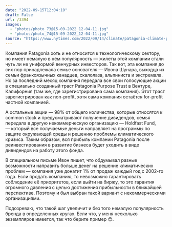 ```yaml
---
date: "2022-09-15T12:04:10"
draft: False
url: /3394
images:
  - "photos/photo_73@15-09-2022_12-04-11.jpg"
  - "photos/photo_74@15-09-2022_12-04-11.jpg"
source: "https://www.nytimes.com/2022/09/14/climate/patagonia-climate-philanthropy-chouinard.html"
---
```


Компания Patagonia хоть и не относится к технологическому сектору, но имеет немалую в нём популярность — жилеты этой компании стали чуть ли не униформой венчурных инвесторов. Так вот, эта компания до сих пор принадлежала семье основателя — Ивона Шунара, выходца из семьи франкоязычных канадцев, скалолаза, альпиниста и экстремала. Но за последний месяц компания передала все свои голосующие акции в специально созданный траст Patagonia Purpose Trust в Вентуре, Калифорния (там же, где зарегистрирована сама компания). Этот траст зарегистрирован как non-profit, хотя сама компания остаётся for-profit частной компанией.

А остальные акции — 98% от общего количества, которые относятся к common stock и предусматривают получение дивидендов, семья передала в другую некоммерческую организацию — Holdfast Fund, — который все получаемые деньги направляет на программы по защите окружающей среды и решению проблемы климатического кризиса. Таким образом, вся прибыль компании Patagonia после реинвестирования в развитие бизнеса будет уходить в виде дивидендов на работу этого фонда.

В специальном письме Ивон пишет, что обдумывал разные возможности направить больше денег на решение климатических проблем — компания уже донатит 1% от продаж каждый год с 2002-го года. Если продать компанию, то невозможно гарантировать соблюдение её приоритетов, если выйти на биржу, то это гарантия огромного давления с целью достижения прибыльности в ближайшей перспективе. Поэтому и был выбран такой вариант с некоммерческими организациями.

Подозреваю, что такой шаг увеличит и без того немалую популярность бренда в определенных кругах. Если что, у меня несколько экземпляров имеется, так что берите пример 😊.
